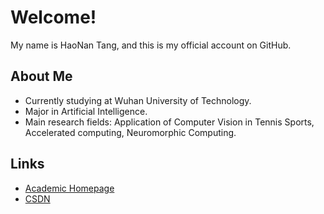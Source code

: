 # Welcome!

My name is HaoNan Tang, and this is my official account on GitHub.

## About Me

- Currently studying at Wuhan University of Technology.  
- Major in Artificial Intelligence.  
- Main research fields: Application of Computer Vision in Tennis Sports, Accelerated computing, Neuromorphic Computing.

## Links
- [Academic Homepage](https://codelancera-offical.github.io/)
- [CSDN](https://blog.csdn.net/Lancer___A?spm=1010.2135.3001.5343)



